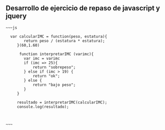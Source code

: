 <section>

 
## Desarrollo de ejercicio de repaso de javascript y jquery

 

	~~~js
	 
	  var calcularIMC = function(peso, estatura){
		 	return peso / (estatura * estatura);
		 }(60,1.60)

		  function interpretarIMC (varimc){
		 	var imc = varimc 
		 	if (imc => 25){
		 		return "sobrepeso";
		 	} else if (imc > 19) {
		 		return "ok";
		 	} else {
		 		return "bajo peso";
		 	}
		 }

		 resultado = interpretarIMC(calcularIMC);  
		 console.log(resultado);

	 
	 
	~~~


 